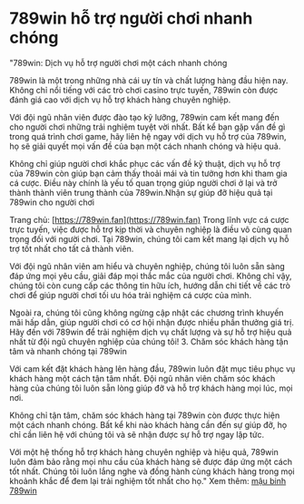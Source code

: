 # 789win hỗ trợ người chơi nhanh chóng
"789win: Dịch vụ hỗ trợ người chơi một cách nhanh chóng
 
 789win là một trong những nhà cái uy tín và chất lượng hàng đầu hiện nay. Không chỉ nổi tiếng với các trò chơi casino trực tuyến, 789win còn được đánh giá cao với dịch vụ hỗ trợ khách hàng chuyên nghiệp.
 
 Với đội ngũ nhân viên được đào tạo kỹ lưỡng, 789win cam kết mang đến cho người chơi những trải nghiệm tuyệt vời nhất. Bất kể bạn gặp vấn đề gì trong quá trình chơi game, hãy liên hệ ngay với dịch vụ hỗ trợ của 789win, họ sẽ giải quyết mọi vấn đề của bạn một cách nhanh chóng và hiệu quả.
 
 Không chỉ giúp người chơi khắc phục các vấn đề kỹ thuật, dịch vụ hỗ trợ của 789win còn giúp bạn cảm thấy thoải mái và tin tưởng hơn khi tham gia cá cược. Điều này chính là yếu tố quan trọng giúp người chơi ở lại và trở thành thành viên trung thành của 789win.Nhận sự giúp đỡ hiệu quả tại 789win cho người chơi
 
 Trang chủ: [https://789win.fan](https://789win.fan)
 Trong lĩnh vực cá cược trực tuyến, việc được hỗ trợ kịp thời và chuyên nghiệp là điều vô cùng quan trọng đối với người chơi. Tại 789win, chúng tôi cam kết mang lại dịch vụ hỗ trợ tốt nhất cho tất cả thành viên.
 
 
 
 Với đội ngũ nhân viên am hiểu và chuyên nghiệp, chúng tôi luôn sẵn sàng đáp ứng mọi yêu cầu, giải đáp mọi thắc mắc của người chơi. Không chỉ vậy, chúng tôi còn cung cấp các thông tin hữu ích, hướng dẫn chi tiết về các trò chơi để giúp người chơi tối ưu hóa trải nghiệm cá cược của mình.
 
 
 
 Ngoài ra, chúng tôi cũng không ngừng cập nhật các chương trình khuyến mãi hấp dẫn, giúp người chơi có cơ hội nhận được nhiều phần thưởng giá trị. Hãy đến với 789win để trải nghiệm dịch vụ chất lượng và sự hỗ trợ hiệu quả nhất từ đội ngũ chuyên nghiệp của chúng tôi!
 3. Chăm sóc khách hàng tận tâm và nhanh chóng tại 789win
 
 Với cam kết đặt khách hàng lên hàng đầu, 789win luôn đặt mục tiêu phục vụ khách hàng một cách tận tâm nhất. Đội ngũ nhân viên chăm sóc khách hàng của chúng tôi luôn sẵn lòng giúp đỡ và hỗ trợ khách hàng mọi lúc, mọi nơi.
 
 Không chỉ tận tâm, chăm sóc khách hàng tại 789win còn được thực hiện một cách nhanh chóng. Bất kể khi nào khách hàng cần đến sự giúp đỡ, họ chỉ cần liên hệ với chúng tôi và sẽ nhận được sự hỗ trợ ngay lập tức.
 
 Với một hệ thống hỗ trợ khách hàng chuyên nghiệp và hiệu quả, 789win luôn đảm bảo rằng mọi nhu cầu của khách hàng sẽ được đáp ứng một cách tốt nhất. Chúng tôi luôn lắng nghe và đồng hành cùng khách hàng trong mọi khoảnh khắc để đem lại trải nghiệm tốt nhất cho họ."
 Xem thêm: [mậu binh 789win](https://789win.fan/mau-binh-789win/)